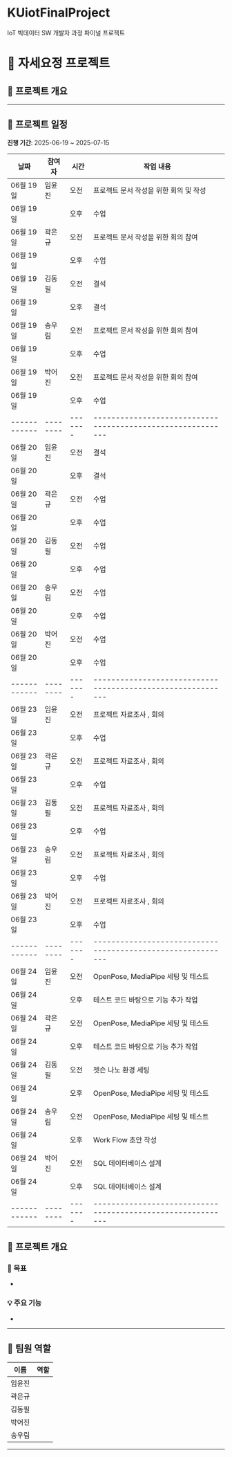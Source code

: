 # KUiotFinalProject
IoT 빅데이터 SW 개발자 과정 파이널 프로젝트

# 📘 자세요정 프로젝트

## 📝 프로젝트 개요
> 

---
## 📅 프로젝트 일정  
**진행 기간**: 2025-06-19 ~ 2025-07-15

| 날짜       | 참여자 | 시간  | 작업 내용                                                  |
|------------|--------|-------|-----------------------------------------------------------|
| 06월 19일  | 임윤진 | 오전  |       프로젝트 문서 작성을 위한 회의 및 작성                                           |
| 06월 19일  |  | 오후  |                수업                                 |
| 06월 19일  | 곽은규 | 오전  |        프로젝트 문서 작성을 위한 회의 참여                                         |
| 06월 19일  |  | 오후  |                 수업                                  |
| 06월 19일  | 김동필 | 오전  |            결석                                      |
| 06월 19일  |  | 오후  |                   결석                               |
| 06월 19일  | 송우림 | 오전  |             프로젝트 문서 작성을 위한 회의 참여                                      |
| 06월 19일  |  | 오후  |                   수업                               |
| 06월 19일  | 박어진 | 오전  |          프로젝트 문서 작성을 위한 회의 참여                                        |
| 06월 19일  |  | 오후  |                 수업                                |
|------------|--------|-------|-----------------------------------------------------------
| 06월 20일  | 임윤진 | 오전  |         결석                                         |
| 06월 20일  |  | 오후  |               결석                                  |
| 06월 20일  | 곽은규 | 오전  |          수업                                        |
| 06월 20일  |  | 오후  |                   수업                                |
| 06월 20일  | 김동필 | 오전  |                 수업                                 |
| 06월 20일  |  | 오후  |                          수업                        |
| 06월 20일  | 송우림 | 오전  |                        수업                          |
| 06월 20일  |  | 오후  |                                 수업                 |
| 06월 20일  | 박어진 | 오전  |                               수업                  |
| 06월 20일  |  | 오후  |                                        수업         |
|------------|--------|-------|-----------------------------------------------------------|
| 06월 23일  | 임윤진 | 오전  |      프로젝트 자료조사 , 회의                                           |
| 06월 23일  |  | 오후  |                            수업                     |
| 06월 23일  | 곽은규 | 오전  |                          프로젝트 자료조사 , 회의                        |
| 06월 23일  |  | 오후  |                                               수업    |
| 06월 23일  | 김동필 | 오전  |                                             프로젝트 자료조사 , 회의    |
| 06월 23일  |  | 오후  |                      수업                            |
| 06월 23일  | 송우림 | 오전  |     프로젝트 자료조사 , 회의                                            |
| 06월 23일  |  | 오후  |                 수업                                 |
| 06월 23일  | 박어진 | 오전  |         프로젝트 자료조사 , 회의                                       |
| 06월 23일  |  | 오후  |                수업                                 |
|------------|--------|-------|-----------------------------------------------------------|
| 06월 24일  | 임윤진 | 오전  |        OpenPose, MediaPipe 세팅 및 테스트                                          |
| 06월 24일  |  | 오후  |        테스트 코드 바탕으로 기능 추가 작업                                        |
| 06월 24일  | 곽은규 | 오전  |       OpenPose, MediaPipe 세팅 및 테스트                                           |
| 06월 24일  |  | 오후  |          테스트 코드 바탕으로 기능 추가 작업                                          |
| 06월 24일  | 김동필 | 오전  |       젯슨 나노 환경 세팅                                           |
| 06월 24일  |  | 오후  |            OpenPose, MediaPipe 세팅 및 테스트                                      |
| 06월 24일  | 송우림 | 오전  |        OpenPose, MediaPipe 세팅 및 테스트                                          |
| 06월 24일  |  | 오후  |           Work Flow 초안 작성                                       |
| 06월 24일  | 박어진 | 오전  |     SQL 데이터베이스 설계                                           |
| 06월 24일  |  | 오후  |        SQL 데이터베이스 설계                                         |
|------------|--------|-------|-----------------------------------------------------------|

## 📌 프로젝트 개요

### 🎯 목표
- 

### 💡 주요 기능
- 

---
## 👥 팀원 역할

| 이름 | 역할 |
|------|------|
| 임윤진 | |
| 곽은규 |  |
| 김동필 |  |
| 박어진 | |
| 송우림 | |

---
